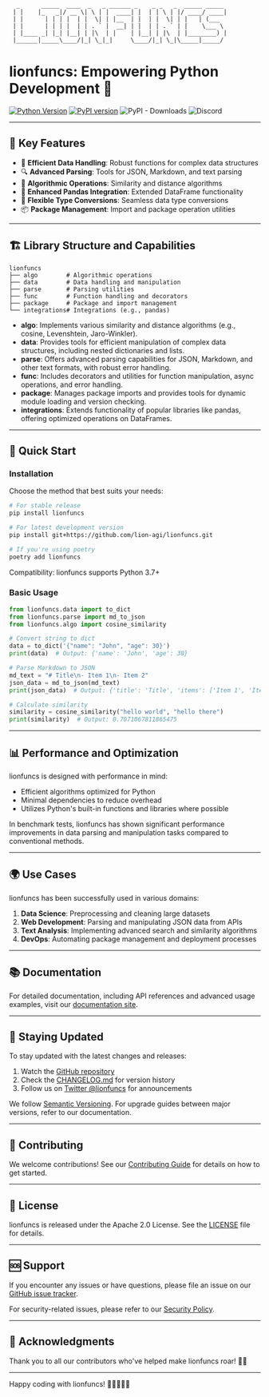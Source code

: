 ```
  _      _____  ____  _   _ ______ _    _ _   _  _____ _____
 | |    |_   _|/ __ \| \ | |  ____| |  | | \ | |/ ____/ ____|
 | |      | | | |  | |  \| | |__  | |  | |  \| | |   | (___
 | |      | | | |  | | . ` |  __| | |  | | . ` | |    \___ \
 | |____ _| |_| |__| | |\  | |    | |__| | |\  | |________) |
 |______|_____\____/|_| \_|_|     \____/|_| \_|\_____|_____/

```

# lionfuncs: Empowering Python Development 🦁

[![Python Version](https://img.shields.io/badge/python-3.9%2B-blue)](https://www.python.org/downloads/)
[![PyPI version](https://badge.fury.io/py/lionfuncs.svg)](https://badge.fury.io/py/lionfuncs)
![PyPI - Downloads](https://img.shields.io/pypi/dm/lionfuncs?color=blue)
![Discord](https://img.shields.io/discord/1167495547670777866?color=7289da&label=discord&logo=discord)

---

## 🌟 Key Features

- 🔢 **Efficient Data Handling**: Robust functions for complex data structures
- 🔍 **Advanced Parsing**: Tools for JSON, Markdown, and text parsing
- 🧮 **Algorithmic Operations**: Similarity and distance algorithms
- 🐼 **Enhanced Pandas Integration**: Extended DataFrame functionality
- 🔄 **Flexible Type Conversions**: Seamless data type conversions
- 📦 **Package Management**: Import and package operation utilities

---

## 🏗️ Library Structure and Capabilities

```
lionfuncs
├── algo        # Algorithmic operations
├── data        # Data handling and manipulation
├── parse       # Parsing utilities
├── func        # Function handling and decorators
├── package     # Package and import management
└── integrations# Integrations (e.g., pandas)
```

- **algo**: Implements various similarity and distance algorithms (e.g., cosine, Levenshtein, Jaro-Winkler).
- **data**: Provides tools for efficient manipulation of complex data structures, including nested dictionaries and lists.
- **parse**: Offers advanced parsing capabilities for JSON, Markdown, and other text formats, with robust error handling.
- **func**: Includes decorators and utilities for function manipulation, async operations, and error handling.
- **package**: Manages package imports and provides tools for dynamic module loading and version checking.
- **integrations**: Extends functionality of popular libraries like pandas, offering optimized operations on DataFrames.

---

## 🚀 Quick Start

### Installation

Choose the method that best suits your needs:

```bash
# For stable release
pip install lionfuncs

# For latest development version
pip install git+https://github.com/lion-agi/lionfuncs.git

# If you're using poetry
poetry add lionfuncs
```

Compatibility: lionfuncs supports Python 3.7+

### Basic Usage

```python
from lionfuncs.data import to_dict
from lionfuncs.parse import md_to_json
from lionfuncs.algo import cosine_similarity

# Convert string to dict
data = to_dict('{"name": "John", "age": 30}')
print(data)  # Output: {'name': 'John', 'age': 30}

# Parse Markdown to JSON
md_text = "# Title\n- Item 1\n- Item 2"
json_data = md_to_json(md_text)
print(json_data)  # Output: {'title': 'Title', 'items': ['Item 1', 'Item 2']}

# Calculate similarity
similarity = cosine_similarity("hello world", "hello there")
print(similarity)  # Output: 0.7071067811865475
```

---

## 📊 Performance and Optimization

lionfuncs is designed with performance in mind:

- Efficient algorithms optimized for Python
- Minimal dependencies to reduce overhead
- Utilizes Python's built-in functions and libraries where possible

In benchmark tests, lionfuncs has shown significant performance improvements in data parsing and manipulation tasks compared to conventional methods.

---

## 🌍 Use Cases

lionfuncs has been successfully used in various domains:

1. **Data Science**: Preprocessing and cleaning large datasets
2. **Web Development**: Parsing and manipulating JSON data from APIs
3. **Text Analysis**: Implementing advanced search and similarity algorithms
4. **DevOps**: Automating package management and deployment processes

---

## 📚 Documentation

For detailed documentation, including API references and advanced usage examples, visit our [documentation site](https://lionfuncs.readthedocs.io).

---

## 🔄 Staying Updated

To stay updated with the latest changes and releases:

1. Watch the [GitHub repository](https://github.com/lion-agi/lionfuncs)
2. Check the [CHANGELOG.md](https://github.com/lion-agi/lionfuncs/blob/main/CHANGELOG.md) for version history
3. Follow us on [Twitter @lionfuncs](https://twitter.com/lionfuncs) for announcements

We follow [Semantic Versioning](https://semver.org/). For upgrade guides between major versions, refer to our documentation.

---

## 🤝 Contributing

We welcome contributions! See our [Contributing Guide](https://github.com/lion-agi/lionfuncs/blob/main/CONTRIBUTING.md) for details on how to get started.

---

## 📄 License

lionfuncs is released under the Apache 2.0 License. See the [LICENSE](https://github.com/lion-agi/lionfuncs/blob/main/LICENSE) file for details.

---

## 🆘 Support

If you encounter any issues or have questions, please file an issue on our [GitHub issue tracker](https://github.com/lion-agi/lionfuncs/issues).

For security-related issues, please refer to our [Security Policy](https://github.com/lion-agi/lionfuncs/security/policy).

---

## 🙏 Acknowledgments

Thank you to all our contributors who've helped make lionfuncs roar! 🦁💖

---

Happy coding with lionfuncs! 🎉👨‍💻👩‍💻
